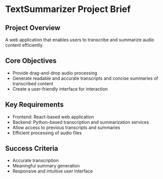 # TextSummarizer Project Brief

## Project Overview

A web application that enables users to transcribe and summarize audio content efficiently.

## Core Objectives

- Provide drag-and-drop audio processing
- Generate readable and accurate transcripts and concise summaries of transcribed content
- Create a user-friendly interface for interaction

## Key Requirements

- Frontend: React-based web application
- Backend: Python-based transcription and summarization services
- Allow access to previous transcripts and summaries
- Efficient processing of audio files

## Success Criteria

- Accurate transcription
- Meaningful summary generation
- Responsive and intuitive user interface